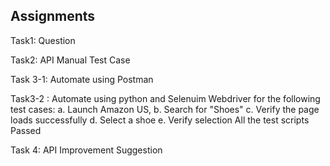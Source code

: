 
## Assignments

Task1: Question

Task2: API Manual Test Case

Task 3-1: Automate using Postman

Task3-2 : Automate using python and Selenuim Webdriver for the following test cases: a. Launch Amazon US, b. Search for "Shoes" c. Verify the page loads successfully d. Select a shoe e. Verify selection All the test scripts Passed

Task 4: API Improvement Suggestion



